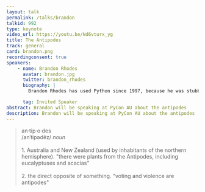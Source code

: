 ```yaml
---
layout: talk
permalink: /talks/brandon
talkid: 992
type: keynote
video_url: https://youtu.be/Nd6vturx_yg
title: The Antipodes
track: general
card: brandon.png
recordingconsent: true
speakers:
    - name: Brandon Rhodes
      avatar: brandon.jpg
      twitter: brandon_rhodes
      biography: |
        Brandon Rhodes has used Python since 1997, because he was stubborn and preferred to use a beautiful language rather than one that anyone had ever heard of. He maintains a few open source amateur astronomy libraries like Skyfield and PyEphem, but is best known for his writing, speaking, and training about how the Python language can be used most effectively. He also loves digital typesetting, backpacking trips to the Grand Canyon, and the Oxford comma.

      tag: Invited Speaker
abstract: Brandon will be speaking at PyCon AU about the antipodes
description: Brandon will be speaking at PyCon AU about the antipodes
---
```


<blockquote>
an·tip·o·des
<br>
/anˈtipədēz/
<i>noun</i>
<br>
<br>
1. Australia and New Zealand (used by inhabitants of the northern hemisphere).
"there were plants from the Antipodes, including eucalyptuses and acacias"

<br>
<br>
2. the direct opposite of something.
"voting and violence are antipodes"
</blockquote>

